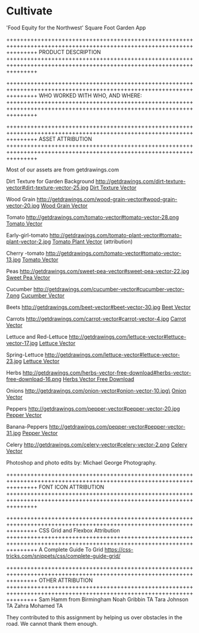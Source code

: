# Cultivate
'Food Equity for the Northwest' Square Foot Garden App

+++++++++++++++++++++++++++++++++++++++++++++++++++++++++++++++++++++++++++++++++++++++++++++++++++++++++++++++++++++
PRODUCT DESCRIPTION
+++++++++++++++++++++++++++++++++++++++++++++++++++++++++++++++++++++++++++++++++++++++++++++++++++++++++++++++++++++


+++++++++++++++++++++++++++++++++++++++++++++++++++++++++++++++++++++++++++++++++++++++++++++++++++++++++++++++++++++
WHO WORKED WITH WHO, AND WHERE:
+++++++++++++++++++++++++++++++++++++++++++++++++++++++++++++++++++++++++++++++++++++++++++++++++++++++++++++++++++++

+++++++++++++++++++++++++++++++++++++++++++++++++++++++++++++++++++++++++++++++++++++++++++++++++++++++++++++++++++++
ASSET ATTRIBUTION
+++++++++++++++++++++++++++++++++++++++++++++++++++++++++++++++++++++++++++++++++++++++++++++++++++++++++++++++++++++

Most of our assets are from getdrawings.com

Dirt Texture for Garden Background
http://getdrawings.com/dirt-texture-vector#dirt-texture-vector-25.jpg
<a href="http://getdrawings.com/dirt-texture-vector">Dirt Texture Vector</a>

Wood Grain
http://getdrawings.com/wood-grain-vector#wood-grain-vector-20.jpg
<a href="http://getdrawings.com/wood-grain-vector">Wood Grain Vector</a>

Tomato
http://getdrawings.com/tomato-vector#tomato-vector-28.png
<a href="http://getdrawings.com/tomato-vector">Tomato Vector</a>

Early-girl-tomato
http://getdrawings.com/tomato-plant-vector#tomato-plant-vector-2.jpg
<a href="http://getdrawings.com/tomato-plant-vector">Tomato Plant Vector</a> (attribution)

Cherry -tomato
http://getdrawings.com/tomato-vector#tomato-vector-13.jpg
<a href="http://getdrawings.com/tomato-vector">Tomato Vector</a>	

Peas
http://getdrawings.com/sweet-pea-vector#sweet-pea-vector-22.jpg
<a href="http://getdrawings.com/sweet-pea-vector">Sweet Pea Vector</a>

Cucumber
http://getdrawings.com/cucumber-vector#cucumber-vector-7.png
<a href="http://getdrawings.com/cucumber-vector">Cucumber Vector</a>

Beets
http://getdrawings.com/beet-vector#beet-vector-30.jpg
<a href="http://getdrawings.com/beet-vector">Beet Vector</a>

Carrots
http://getdrawings.com/carrot-vector#carrot-vector-4.jpg
<a href="http://getdrawings.com/carrot-vector">Carrot Vector</a>

Lettuce and Red-Lettuce
http://getdrawings.com/lettuce-vector#lettuce-vector-17.jpg
<a href="http://getdrawings.com/lettuce-vector">Lettuce Vector</a>


Spring-Lettuce
http://getdrawings.com/lettuce-vector#lettuce-vector-23.jpg
<a href="http://getdrawings.com/lettuce-vector">Lettuce Vector</a>

Herbs
http://getdrawings.com/herbs-vector-free-download#herbs-vector-free-download-16.png
<a href="http://getdrawings.com/herbs-vector-free-download">Herbs Vector Free Download</a>

Onions
http://getdrawings.com/onion-vector#onion-vector-10.jpg\
<a href="http://getdrawings.com/onion-vector">Onion Vector</a>

Peppers
http://getdrawings.com/pepper-vector#pepper-vector-20.jpg
<a href="http://getdrawings.com/pepper-vector">Pepper Vector</a>

Banana-Peppers
http://getdrawings.com/pepper-vector#pepper-vector-31.jpg
<a href="http://getdrawings.com/pepper-vector">Pepper Vector</a>

Celery
http://getdrawings.com/celery-vector#celery-vector-2.png
<a href="http://getdrawings.com/celery-vector">Celery Vector</a>

Photoshop and photo edits by:
Michael George Photography.


+++++++++++++++++++++++++++++++++++++++++++++++++++++++++++++++++++++++++++++++++++++++++++++++++++++++++++++++++++++
FONT ICON ATTRIBUTION
+++++++++++++++++++++++++++++++++++++++++++++++++++++++++++++++++++++++++++++++++++++++++++++++++++++++++++++++++++++


+++++++++++++++++++++++++++++++++++++++++++++++++++++++++++++++++++++++++++++++++++++++++++++++++++++++++++++++++++++
CSS Grid and Flexbox Attribution
+++++++++++++++++++++++++++++++++++++++++++++++++++++++++++++++++++++++++++++++++++++++++++++++++++++++++++++++++++++
A Complete Guide To Grid
https://css-tricks.com/snippets/css/complete-guide-grid/


+++++++++++++++++++++++++++++++++++++++++++++++++++++++++++++++++++++++++++++++++++++++++++++++++++++++++++++++++++++
OTHER ATTRIBUTION
+++++++++++++++++++++++++++++++++++++++++++++++++++++++++++++++++++++++++++++++++++++++++++++++++++++++++++++++++++++
Sam Hamm from Birmingham
Noah Gribbin TA 
Tara Johnson TA
Zahra Mohamed TA

They contributed to this assignment by helping us over obstacles in the road. We cannot thank them enough.

